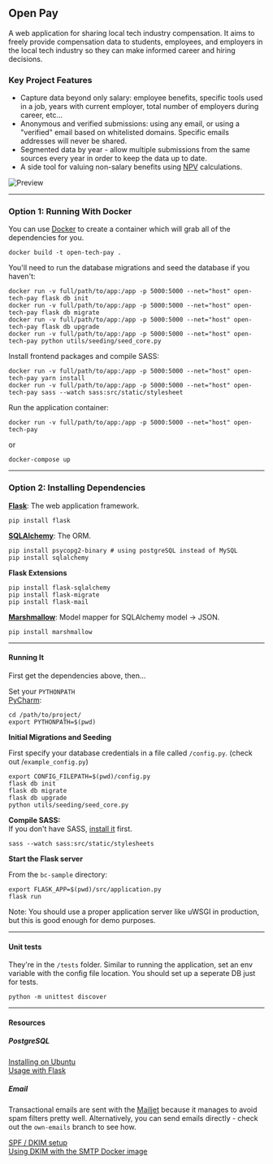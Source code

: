 ## Open Pay
A web application for sharing local tech industry compensation. It aims to freely provide compensation data to students, employees, and employers in the local tech industry
 so they can make informed career and hiring decisions.

### Key Project Features

- Capture data beyond only salary:
 employee benefits, specific tools used in a job, years with current employer, total number of employers during career, etc...
- Anonymous and verified submissions: using any email, or using a "verified" email based on whitelisted domains. Specific emails addresses will never be shared.
- Segmented data by year - allow multiple submissions from the same sources every year in order to keep the data up to date.
- A side tool for valuing non-salary benefits using [NPV](https://www.investopedia.com/terms/n/npv.asp) calculations.

![Preview](https://github.com/olestourko/open-pay/raw/master/preview.png)

---

### Option 1: Running With Docker 

You can use [Docker](https://www.docker.com) to create a container which will grab all of the dependencies for you.
  ```
docker build -t open-tech-pay .
```

You'll need to run the database migrations and seed the database if you haven't:
```
docker run -v full/path/to/app:/app -p 5000:5000 --net="host" open-tech-pay flask db init
docker run -v full/path/to/app:/app -p 5000:5000 --net="host" open-tech-pay flask db migrate
docker run -v full/path/to/app:/app -p 5000:5000 --net="host" open-tech-pay flask db upgrade
docker run -v full/path/to/app:/app -p 5000:5000 --net="host" open-tech-pay python utils/seeding/seed_core.py
```

Install frontend packages and compile SASS:
```
docker run -v full/path/to/app:/app -p 5000:5000 --net="host" open-tech-pay yarn install
docker run -v full/path/to/app:/app -p 5000:5000 --net="host" open-tech-pay sass --watch sass:src/static/stylesheet
```

Run the application container:
```
docker run -v full/path/to/app:/app -p 5000:5000 --net="host" open-tech-pay
```
or
```
docker-compose up
```

---

### Option 2: Installing Dependencies


**[Flask](http://flask.pocoo.org/docs/0.12/quickstart/)**: The web application framework.

```
pip install flask
```

**[SQLAlchemy](https://www.sqlalchemy.org/)**: The ORM.

```
pip install psycopg2-binary # using postgreSQL instead of MySQL
pip install sqlalchemy
```

**Flask Extensions**

```
pip install flask-sqlalchemy
pip install flask-migrate
pip install flask-mail
```

**[Marshmallow](https://marshmallow.readthedocs.io/en/latest/)**:  Model mapper for SQLAlchemy model -> JSON.

```
pip install marshmallow
```

---

#### Running It

First get the dependencies above, then...

Set your `PYTHONPATH`  
[PyCharm](https://stackoverflow.com/questions/28326362/pycharm-and-pythonpath):
```
cd /path/to/project/
export PYTHONPATH=$(pwd)
```

**Initial Migrations and Seeding**

First specify your database credentials in a file called `/config.py`. (check out /`example_config.py`)

```
export CONFIG_FILEPATH=$(pwd)/config.py
flask db init
flask db migrate
flask db upgrade
python utils/seeding/seed_core.py
```

**Compile SASS:**  
If you don't have SASS, [install it](https://sass-lang.com/install) first.
```
sass --watch sass:src/static/stylesheets
```

**Start the Flask server**

From the `bc-sample` directory:
```
export FLASK_APP=$(pwd)/src/application.py
flask run
```
Note: You should use a proper application server like uWSGI in production, but this is good enough for demo purposes.

---

#### Unit tests
They're in the `/tests` folder. Similar to running the application, set an env variable with the config file location. You should set up a seperate DB just for tests.
```
python -m unittest discover
```

---

#### Resources

##### PostgreSQL
[Installing on Ubuntu](https://www.digitalocean.com/community/tutorials/how-to-install-and-use-postgresql-on-ubuntu-16-04)  
[Usage with Flask](https://suhas.org/sqlalchemy-tutorial/)

##### Email
Transactional emails are sent with the [Mailjet](https://www.mailjet.com/) because it manages to avoid spam filters pretty well.
Alternatively, you can send emails directly - check out the `own-emails` branch to see how.

[SPF / DKIM setup](https://blog.codinghorror.com/so-youd-like-to-send-some-email-through-code/)  
[Using DKIM with the SMTP Docker image](https://github.com/namshi/docker-smtp/issues/22)